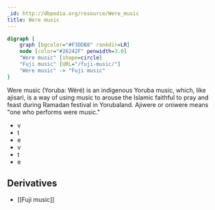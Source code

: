 ```yaml
---
_id: http://dbpedia.org/resource/Were_music
title: Were music
---
```


```dot
digraph {
	graph [bgcolor="#F3DDB8" rankdir=LR]
	node [color="#26242F" penwidth=3.0]
	"Were music" [shape=circle]
	"Fuji music" [URL="/fuji-music/"]
	"Were music" -> "Fuji music"
}
```

Were music (Yoruba: Wéré) is an indigenous Yoruba music, which, like ajisari, is a way of using music to arouse the Islamic faithful to pray and feast during Ramadan festival in Yorubaland. Ajiwere or oniwere means "one who performs were music."

- v
- t
- e
- v
- t
- e

## Derivatives

- [[Fuji music]]
